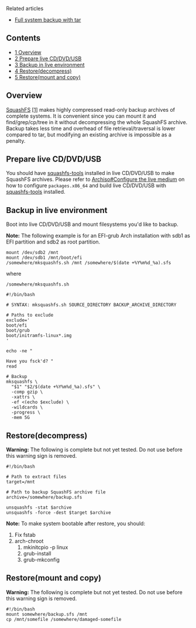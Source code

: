 Related articles

*   [Full system backup with tar](/index.php/Full_system_backup_with_tar "Full system backup with tar")

## Contents

*   [1 Overview](#Overview)
*   [2 Prepare live CD/DVD/USB](#Prepare_live_CD/DVD/USB)
*   [3 Backup in live environment](#Backup_in_live_environment)
*   [4 Restore(decompress)](#Restore(decompress))
*   [5 Restore(mount and copy)](#Restore(mount_and_copy))

## Overview

[SquashFS](https://en.wikipedia.org/wiki/SquashFS "wikipedia:SquashFS") [[1]](http://squashfs.sourceforge.net/) makes highly compressed read-only backup archives of complete systems. It is convenient since you can mount it and find/grep/cp/tree in it without decompressing the whole SquashFS archive. Backup takes less time and overhead of file retrieval/traversal is lower compared to tar, but modifying an existing archive is impossible as a penalty.

## Prepare live CD/DVD/USB

You should have [squashfs-tools](https://www.archlinux.org/packages/?name=squashfs-tools) installed in live CD/DVD/USB to make SquashFS archives. Please refer to [Archiso#Configure the live medium](/index.php/Archiso#Configure_the_live_medium "Archiso") on how to configure `packages.x86_64` and build live CD/DVD/USB with [squashfs-tools](https://www.archlinux.org/packages/?name=squashfs-tools) installed.

## Backup in live environment

Boot into live CD/DVD/USB and mount filesystems you'd like to backup.

**Note:** The following example is for an EFI-grub Arch installation with sdb1 as EFI partition and sdb2 as root partition.

```
mount /dev/sdb2 /mnt
mount /dev/sdb1 /mnt/boot/efi
/somewhere/mksquashfs.sh /mnt /somewhere/$(date +%Y%m%d_%a).sfs
```

where

 `/somewhere/mksquashfs.sh` 
```
#!/bin/bash

# SYNTAX: mksquashfs.sh SOURCE_DIRECTORY BACKUP_ARCHIVE_DIRECTORY

# Paths to exclude
exclude='
boot/efi
boot/grub
boot/initramfs-linux*.img
'

echo -ne "

Have you fsck'd? "
read

# Backup
mksquashfs \
  "$1" "$2/$(date +%Y%m%d_%a).sfs" \
  -comp gzip \
  -xattrs \
  -ef <(echo $exclude) \
  -wildcards \
  -progress \
  -mem 5G

```

## Restore(decompress)

**Warning:** The following is complete but not yet tested. Do not use before this warning sign is removed.

```
#!/bin/bash

# Path to extract files
target=/mnt

# Path to backup SquashFS archive file
archive=/somewhere/backup.sfs

unsquashfs -stat $archive
unsquashfs -force -dest $target $archive

```

**Note:** To make system bootable after restore, you should:

1.  Fix fstab
2.  arch-chroot
    1.  mkinitcpio -p linux
    2.  grub-install
    3.  grub-mkconfig

## Restore(mount and copy)

**Warning:** The following is complete but not yet tested. Do not use before this warning sign is removed.

```
#!/bin/bash
mount somewhere/backup.sfs /mnt
cp /mnt/somefile /somewhere/damaged-somefile

```